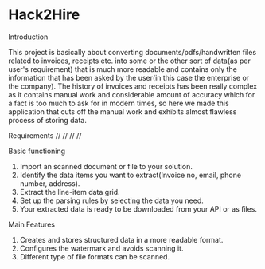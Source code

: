 # Hack2Hire

Introduction

This project is basically about converting documents/pdfs/handwritten files related to invoices, receipts etc.
into some or the other sort of data(as per user's requirement) that is much more readable and contains only the 
information that has been asked by the user(in this case the enterprise or the company).
The history of invoices and receipts has been really complex as it contains manual work and considerable amount of accuracy
which for a fact is too much to ask for in modern times, so here we made this application that cuts off the manual work
and exhibits almost flawless process of storing data.

Requirements
//
//
//
//

Basic functioning
1) Import an scanned document or file to your solution.
2) Identify the data items you want to extract(Invoice no, email, phone number, address).
3) Extract the line-item data grid.
4) Set up the parsing rules by selecting the data you need.
5) Your extracted data is ready to be downloaded from your API or as files.


Main Features
1) Creates and stores structured data in a more readable format.
2) Configures the watermark and avoids scanning it. 
3) Different type of file formats can be scanned.
